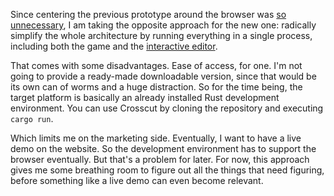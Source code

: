 Since centering the previous prototype around the browser was
[so unnecessary](/daily/2025-02-02), I am taking the opposite approach for the
new one: radically simplify the whole architecture by running everything in a
single process, including both the game and the
[interactive editor](/daily/2025-01-15).

That comes with some disadvantages. Ease of access, for one. I'm not going to
provide a ready-made downloadable version, since that would be its own can of
worms and a huge distraction. So for the time being, the target platform is
basically an already installed Rust development environment. You can use
Crosscut by cloning the repository and executing `cargo run`.

Which limits me on the marketing side. Eventually, I want to have a live demo on
the website. So the development environment has to support the browser
eventually. But that's a problem for later. For now, this approach gives me some
breathing room to figure out all the things that need figuring, before something
like a live demo can even become relevant.

